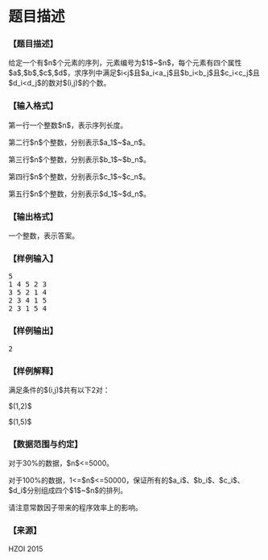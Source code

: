 # 题目描述


<h3>
【题目描述】
</h3>
<p>
给定一个有$n$个元素的序列，元素编号为$1$~$n$，每个元素有四个属性$a$,$b$,$c$,$d$，求序列中满足$i&lt;j$且$a_i&lt;a_j$且$b_i&lt;b_j$且$c_i&lt;c_j$且$d_i&lt;d_j$的数对$(i,j)$的个数。
</p>
<h3>
【输入格式】
</h3>
<p>
第一行一个整数$n$，表示序列长度。
</p>
<p>
第二行$n$个整数，分别表示$a_1$~$a_n$。
</p>
<p>
第三行$n$个整数，分别表示$b_1$~$b_n$。
</p>
<p>
第四行$n$个整数，分别表示$c_1$~$c_n$。
</p>
<p>
第五行$n$个整数，分别表示$d_1$~$d_n$。
</p>
<h3>
【输出格式】
</h3>
<p>
一个整数，表示答案。
</p>
<h3>
【样例输入】
</h3>
<pre>5
1 4 5 2 3
3 5 2 1 4
2 3 4 1 5
2 3 1 5 4
</pre>
<h3>
【样例输出】
</h3>
<pre>2</pre>
<h3>
【样例解释】
</h3>
<p>
满足条件的$(i,j)$共有以下2对：
</p>
<p>
$(1,2)$
</p>
<p>
$(1,5)$
</p>
<h3>
【数据范围与约定】
</h3>
<p>
对于30%的数据，$n$&lt;=5000。
</p>
<p>
对于100%的数据，1&lt;=$n$&lt;=50000，保证所有的$a_i$、$b_i$、$c_i$、$d_i$分别组成四个$1$~$n$的排列。
</p>
<p>
请注意常数因子带来的程序效率上的影响。
</p>
<h3>
【来源】
</h3>
<p>
HZOI 2015
</p>
